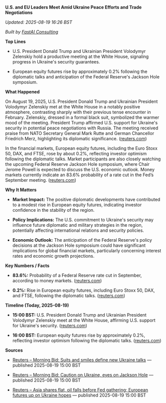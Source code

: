 **U.S. and EU Leaders Meet Amid Ukraine Peace Efforts and Trade Negotiations**

_Updated: 2025-08-19 16:26 BST_

_Built by [FastAI Consulting](https://fastaiconsulting.net)_

**Top Lines**

- U.S. President Donald Trump and Ukrainian President Volodymyr Zelenskiy hold a productive meeting at the White House, signaling progress in Ukraine's security guarantees.

- European equity futures rise by approximately 0.2% following the diplomatic talks and anticipation of the Federal Reserve's Jackson Hole symposium.

**What Happened**

On August 19, 2025, U.S. President Donald Trump and Ukrainian President Volodymyr Zelenskiy met at the White House in a notably positive atmosphere, contrasting sharply with their previous tense encounter in February. Zelenskiy, dressed in a formal black suit, symbolized the warmer mood of the meeting. President Trump affirmed U.S. support for Ukraine's security in potential peace negotiations with Russia. The meeting received praise from NATO Secretary General Mark Rutte and German Chancellor Friedrich Merz, highlighting its diplomatic significance. ([reuters.com](https://www.reuters.com/world/china/global-markets-view-europe-2025-08-19/?utm_source=openai))

In the financial markets, European equity futures, including the Euro Stoxx 50, DAX, and FTSE, rose by about 0.2%, reflecting investor optimism following the diplomatic talks. Market participants are also closely watching the upcoming Federal Reserve Jackson Hole symposium, where Chair Jerome Powell is expected to discuss the U.S. economic outlook. Money markets currently indicate an 83.6% probability of a rate cut in the Fed’s September meeting. ([reuters.com](https://www.reuters.com/world/china/global-markets-view-europe-2025-08-19/?utm_source=openai))

**Why It Matters**

- **Market Impact:** The positive diplomatic developments have contributed to a modest rise in European equity futures, indicating investor confidence in the stability of the region.

- **Policy Implications:** The U.S. commitment to Ukraine's security may influence future diplomatic and military strategies in the region, potentially affecting international relations and security policies.

- **Economic Outlook:** The anticipation of the Federal Reserve's policy decisions at the Jackson Hole symposium could have significant implications for global financial markets, particularly concerning interest rates and economic growth projections.

**Key Numbers / Facts**

- **83.6%:** Probability of a Federal Reserve rate cut in September, according to money markets. ([reuters.com](https://www.reuters.com/world/china/global-markets-view-europe-2025-08-19/?utm_source=openai))

- **0.2%:** Rise in European equity futures, including Euro Stoxx 50, DAX, and FTSE, following the diplomatic talks. ([reuters.com](https://www.reuters.com/world/china/global-markets-view-europe-2025-08-19/?utm_source=openai))

**Timeline (Today, 2025-08-19)**

- **15:00 BST:** U.S. President Donald Trump and Ukrainian President Volodymyr Zelenskiy meet at the White House, affirming U.S. support for Ukraine's security. ([reuters.com](https://www.reuters.com/world/china/global-markets-view-europe-2025-08-19/?utm_source=openai))

- **16:00 BST:** European equity futures rise by approximately 0.2%, reflecting investor optimism following the diplomatic talks. ([reuters.com](https://www.reuters.com/world/china/global-markets-view-europe-2025-08-19/?utm_source=openai))

**Sources**

- [Reuters – Morning Bid: Suits and smiles define new Ukraine talks](https://www.reuters.com/world/china/global-markets-view-europe-2025-08-19/) — published 2025-08-19 15:00 BST

- [Reuters – Morning Bid: Caution on Ukraine, eyes on Jackson Hole](https://www.reuters.com/business/finance/global-markets-view-usa-2025-08-19/) — published 2025-08-19 15:00 BST

- [Reuters – Asia shares flat, oil falls before Fed gathering; European futures up on Ukraine hopes](https://www.reuters.com/world/china/global-markets-global-markets-2025-08-19/) — published 2025-08-19 15:00 BST 
